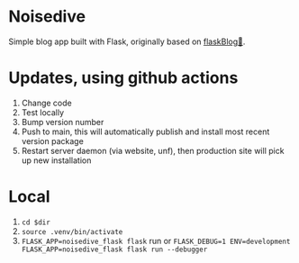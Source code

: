 # Noisedive
Simple blog app built with Flask, originally based on [flaskBlog📜](https://dogukanurker.com/flaskblog).

# Updates, using github actions
1. Change code
2. Test locally
3. Bump version number
3. Push to main, this will automatically publish and install most recent version package
4. Restart server daemon (via website, unf), then production site will pick up new installation

# Local
1. `cd $dir`
2. `source .venv/bin/activate`
3. `FLASK_APP=noisedive_flask flask` run or `FLASK_DEBUG=1 ENV=development  FLASK_APP=noisedive_flask flask run --debugger`
